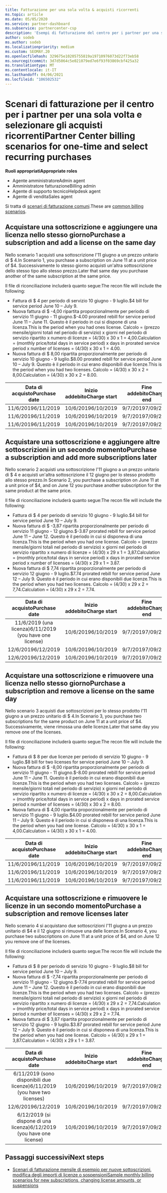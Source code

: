 ```yaml
---
title: Fatturazione per una sola volta & acquisti ricorrenti
ms.topic: article
ms.date: 05/05/2020
ms.service: partner-dashboard
ms.subservice: partnercenter-csp
description: 'Esempi di fatturazione del centro per i partner per una sola volta e selezionare gli acquisti ricorrenti: quando si acquistano sottoscrizioni, aggiungere altre sottoscrizioni, aggiungere o rimuovere licenze.'
author: sodeb
ms.author: sodeb
ms.localizationpriority: medium
ms.custom: SEOMAY.20
ms.openlocfilehash: 329675e10205755819a19710976073d22f73eb58
ms.sourcegitcommit: 3d7d5064c5e021079ed7e6f93f03869cbf425a32
ms.translationtype: MT
ms.contentlocale: it-IT
ms.lasthandoff: 04/06/2021
ms.locfileid: "106502532"
---
```

# <a name="partner-center-billing-scenarios-for-one-time-and-select-recurring-purchases"></a><span data-ttu-id="68780-103">Scenari di fatturazione per il centro per i partner per una sola volta e selezionare gli acquisti ricorrenti</span><span class="sxs-lookup"><span data-stu-id="68780-103">Partner Center billing scenarios for one-time and select recurring purchases</span></span>

<span data-ttu-id="68780-104">**Ruoli appropriati**</span><span class="sxs-lookup"><span data-stu-id="68780-104">**Appropriate roles**</span></span>

- <span data-ttu-id="68780-105">Agente amministratore</span><span class="sxs-lookup"><span data-stu-id="68780-105">Admin agent</span></span>
- <span data-ttu-id="68780-106">Amministratore fatturazione</span><span class="sxs-lookup"><span data-stu-id="68780-106">Billing admin</span></span>
- <span data-ttu-id="68780-107">Agente di supporto tecnico</span><span class="sxs-lookup"><span data-stu-id="68780-107">Helpdesk agent</span></span>
- <span data-ttu-id="68780-108">Agente di vendita</span><span class="sxs-lookup"><span data-stu-id="68780-108">Sales agent</span></span>

<span data-ttu-id="68780-109">Si tratta di [scenari di fatturazione comuni](common-billing-scenarios.md).</span><span class="sxs-lookup"><span data-stu-id="68780-109">These are [common billing scenarios](common-billing-scenarios.md).</span></span> 

## <a name="purchase-a-subscription-and-add-a-license-on-the-same-day"></a><span data-ttu-id="68780-110">Acquistare una sottoscrizione e aggiungere una licenza nello stesso giorno</span><span class="sxs-lookup"><span data-stu-id="68780-110">Purchase a subscription and add a license on the same day</span></span>

<span data-ttu-id="68780-111">Nello scenario 1 acquisti una sottoscrizione l'11 giugno a un prezzo unitario di $ 4.</span><span class="sxs-lookup"><span data-stu-id="68780-111">In Scenario 1, you purchase a subscription on June 11 at a unit price of $4.</span></span> <span data-ttu-id="68780-112">Successivamente lo stesso giorno acquisti un'altra sottoscrizione dello stesso tipo allo stesso prezzo.</span><span class="sxs-lookup"><span data-stu-id="68780-112">Later that same day you purchase another of the same subscription at the same price.</span></span>

<span data-ttu-id="68780-113">Il file di riconciliazione includerà quanto segue:</span><span class="sxs-lookup"><span data-stu-id="68780-113">The recon file will include the following:</span></span>

- <span data-ttu-id="68780-114">Fattura di $ 4 per periodo di servizio 10 giugno - 9 luglio.</span><span class="sxs-lookup"><span data-stu-id="68780-114">$4 bill for service period June 10 – July 9.</span></span>
- <span data-ttu-id="68780-115">Nuova fattura di $ -4,00 ripartita proporzionalmente per periodo di servizio 11 giugno - 11 giugno.</span><span class="sxs-lookup"><span data-stu-id="68780-115">$-4.00 prorated rebill for service period June 11 – June 11.</span></span> <span data-ttu-id="68780-116">Questo è il periodo in cui si dispone di una licenza.</span><span class="sxs-lookup"><span data-stu-id="68780-116">This is the period when you had ones license.</span></span> <span data-ttu-id="68780-117">Calcolo = (prezzo mensile/giorni totali nel periodo di servizio) x giorni nel periodo di servizio ripartito x numero di licenze = (4/30) x 30 x 1 = 4,00.</span><span class="sxs-lookup"><span data-stu-id="68780-117">Calculation = (monthly price/total days in service period) x days in prorated service period x number of licenses = (4/30) x 30 x 1 = 4.00.</span></span>
- <span data-ttu-id="68780-118">Nuova fattura di $ 8,00 ripartita proporzionalmente per periodo di servizio 10 giugno - 9 luglio.</span><span class="sxs-lookup"><span data-stu-id="68780-118">$8.00 prorated rebill for service period June 10 – July 9.</span></span> <span data-ttu-id="68780-119">Questo è il periodo in cui erano disponibili due licenze.</span><span class="sxs-lookup"><span data-stu-id="68780-119">This is the period when you had two licenses.</span></span> <span data-ttu-id="68780-120">Calcolo = (4/30) x 30 x 2 = 8,00.</span><span class="sxs-lookup"><span data-stu-id="68780-120">Calculation = (4/30) x 30 x 2 = 8.00.</span></span>

|<span data-ttu-id="68780-121">**Data di acquisto**</span><span class="sxs-lookup"><span data-stu-id="68780-121">**Purchase date**</span></span>   |<span data-ttu-id="68780-122">**Inizio addebito**</span><span class="sxs-lookup"><span data-stu-id="68780-122">**Charge start**</span></span> |<span data-ttu-id="68780-123">**Fine addebito**</span><span class="sxs-lookup"><span data-stu-id="68780-123">**Charge end**</span></span>  |<span data-ttu-id="68780-124">**Prezzo unitario**</span><span class="sxs-lookup"><span data-stu-id="68780-124">**Unit price**</span></span>  |<span data-ttu-id="68780-125">**Quantità**</span><span class="sxs-lookup"><span data-stu-id="68780-125">**Quantity**</span></span>  |<span data-ttu-id="68780-126">**Amount**</span><span class="sxs-lookup"><span data-stu-id="68780-126">**Amount**</span></span> |<span data-ttu-id="68780-127">**Tipo di addebito**</span><span class="sxs-lookup"><span data-stu-id="68780-127">**Charge type**</span></span> |
|:------:|:------:|:------:|:------:|:------:|:------:|:-----:|
|<span data-ttu-id="68780-128">11/6/2019</span><span class="sxs-lookup"><span data-stu-id="68780-128">6/11/2019</span></span>      |<span data-ttu-id="68780-129">10/6/2019</span><span class="sxs-lookup"><span data-stu-id="68780-129">6/10/2019</span></span>   |<span data-ttu-id="68780-130">9/7/2019</span><span class="sxs-lookup"><span data-stu-id="68780-130">7/09/2019</span></span>         |<span data-ttu-id="68780-131">$ 4</span><span class="sxs-lookup"><span data-stu-id="68780-131">$4</span></span>                |<span data-ttu-id="68780-132">1</span><span class="sxs-lookup"><span data-stu-id="68780-132">1</span></span>                 |<span data-ttu-id="68780-133">$ 4</span><span class="sxs-lookup"><span data-stu-id="68780-133">$4</span></span>            |<span data-ttu-id="68780-134">Nuova</span><span class="sxs-lookup"><span data-stu-id="68780-134">New</span></span>         |
|<span data-ttu-id="68780-135">11/6/2019</span><span class="sxs-lookup"><span data-stu-id="68780-135">6/11/2019</span></span>     | <span data-ttu-id="68780-136">10/6/2019</span><span class="sxs-lookup"><span data-stu-id="68780-136">6/10/2019</span></span>    |<span data-ttu-id="68780-137">9/7/2019</span><span class="sxs-lookup"><span data-stu-id="68780-137">7/09/2019</span></span>        |<span data-ttu-id="68780-138">$ 4</span><span class="sxs-lookup"><span data-stu-id="68780-138">$4</span></span>        |<span data-ttu-id="68780-139">1</span><span class="sxs-lookup"><span data-stu-id="68780-139">1</span></span>        | <span data-ttu-id="68780-140">$ -4</span><span class="sxs-lookup"><span data-stu-id="68780-140">-$4</span></span>       |<span data-ttu-id="68780-141">addQuantity</span><span class="sxs-lookup"><span data-stu-id="68780-141">addQuantity</span></span>           |
|<span data-ttu-id="68780-142">11/6/2019</span><span class="sxs-lookup"><span data-stu-id="68780-142">6/11/2019</span></span>     | <span data-ttu-id="68780-143">10/6/2019</span><span class="sxs-lookup"><span data-stu-id="68780-143">6/10/2019</span></span>    |<span data-ttu-id="68780-144">9/7/2019</span><span class="sxs-lookup"><span data-stu-id="68780-144">7/09/2019</span></span>        |<span data-ttu-id="68780-145">$ 4</span><span class="sxs-lookup"><span data-stu-id="68780-145">$4</span></span>        | <span data-ttu-id="68780-146">2</span><span class="sxs-lookup"><span data-stu-id="68780-146">2</span></span>      |<span data-ttu-id="68780-147">$ 8</span><span class="sxs-lookup"><span data-stu-id="68780-147">$8</span></span>         |<span data-ttu-id="68780-148">addQuantity</span><span class="sxs-lookup"><span data-stu-id="68780-148">addQuantity</span></span>           |

## <a name="purchase-a-subscription-and-add-more-subscriptions-later"></a><span data-ttu-id="68780-149">Acquistare una sottoscrizione e aggiungere altre sottoscrizioni in un secondo momento</span><span class="sxs-lookup"><span data-stu-id="68780-149">Purchase a subscription and add more subscriptions later</span></span>

<span data-ttu-id="68780-150">Nello scenario 2 acquisti una sottoscrizione l'11 giugno a un prezzo unitario di $ 4 e acquisti un'altra sottoscrizione il 12 giugno per lo stesso prodotto allo stesso prezzo.</span><span class="sxs-lookup"><span data-stu-id="68780-150">In Scenario 2, you purchase a subscription on June 11 at a unit price of $4, and on June 12 you purchase another subscription for the same product at the same price.</span></span>

<span data-ttu-id="68780-151">Il file di riconciliazione includerà quanto segue:</span><span class="sxs-lookup"><span data-stu-id="68780-151">The recon file will include the following:</span></span>

- <span data-ttu-id="68780-152">Fattura di $ 4 per periodo di servizio 10 giugno - 9 luglio.</span><span class="sxs-lookup"><span data-stu-id="68780-152">$4 bill for service period June 10 – July 9.</span></span>
- <span data-ttu-id="68780-153">Nuova fattura di $ -3,87 ripartita proporzionalmente per periodo di servizio 11 giugno - 12 giugno.</span><span class="sxs-lookup"><span data-stu-id="68780-153">$-3.87 prorated rebill for service period June 11 – June 12.</span></span> <span data-ttu-id="68780-154">Questo è il periodo in cui si disponeva di una licenza.</span><span class="sxs-lookup"><span data-stu-id="68780-154">This is the period when you had one license.</span></span> <span data-ttu-id="68780-155">Calcolo = (prezzo mensile/giorni totali nel periodo di servizio) x giorni nel periodo di servizio ripartito x numero di licenze = (4/30) x 29 x 1 = 3,87.</span><span class="sxs-lookup"><span data-stu-id="68780-155">Calculation = (monthly price/total days in service period) x days in prorated service period x number of licenses = (4/30) x 29 x 1 = 3.87.</span></span>
- <span data-ttu-id="68780-156">Nuova fattura di $ 7,74 ripartita proporzionalmente per periodo di servizio 12 giugno - 9 luglio.</span><span class="sxs-lookup"><span data-stu-id="68780-156">$7.74 prorated rebill for service period June 12 – July 9.</span></span> <span data-ttu-id="68780-157">Questo è il periodo in cui erano disponibili due licenze.</span><span class="sxs-lookup"><span data-stu-id="68780-157">This is the period when you had two licenses.</span></span> <span data-ttu-id="68780-158">Calcolo = (4/30) x 29 x 2 = 7,74.</span><span class="sxs-lookup"><span data-stu-id="68780-158">Calculation = (4/30) x 29 x 2 = 7.74.</span></span>

|<span data-ttu-id="68780-159">**Data di acquisto**</span><span class="sxs-lookup"><span data-stu-id="68780-159">**Purchase date**</span></span>   |<span data-ttu-id="68780-160">**Inizio addebito**</span><span class="sxs-lookup"><span data-stu-id="68780-160">**Charge start**</span></span> |<span data-ttu-id="68780-161">**Fine addebito**</span><span class="sxs-lookup"><span data-stu-id="68780-161">**Charge end**</span></span>  |<span data-ttu-id="68780-162">**Prezzo unitario**</span><span class="sxs-lookup"><span data-stu-id="68780-162">**Unit price**</span></span>  |<span data-ttu-id="68780-163">**Quantità**</span><span class="sxs-lookup"><span data-stu-id="68780-163">**Quantity**</span></span>  |<span data-ttu-id="68780-164">**Amount**</span><span class="sxs-lookup"><span data-stu-id="68780-164">**Amount**</span></span> |<span data-ttu-id="68780-165">**Tipo di addebito**</span><span class="sxs-lookup"><span data-stu-id="68780-165">**Charge type**</span></span> |
|:------:|:------:|:------:|:------:|:------:|:------:|:-----:|
|<span data-ttu-id="68780-166">11/6/2019 (una licenza)</span><span class="sxs-lookup"><span data-stu-id="68780-166">6/11/2019 (you have one license)</span></span>     |<span data-ttu-id="68780-167">10/6/2019</span><span class="sxs-lookup"><span data-stu-id="68780-167">6/10/2019</span></span>   |<span data-ttu-id="68780-168">9/7/2019</span><span class="sxs-lookup"><span data-stu-id="68780-168">7/09/2019</span></span>         |<span data-ttu-id="68780-169">$ 4</span><span class="sxs-lookup"><span data-stu-id="68780-169">$4</span></span>         |<span data-ttu-id="68780-170">1</span><span class="sxs-lookup"><span data-stu-id="68780-170">1</span></span>        |<span data-ttu-id="68780-171">$ 4</span><span class="sxs-lookup"><span data-stu-id="68780-171">$4</span></span>            |<span data-ttu-id="68780-172">Nuova</span><span class="sxs-lookup"><span data-stu-id="68780-172">New</span></span>         |
|<span data-ttu-id="68780-173">12/6/2019</span><span class="sxs-lookup"><span data-stu-id="68780-173">6/12/2019</span></span>     | <span data-ttu-id="68780-174">10/6/2019</span><span class="sxs-lookup"><span data-stu-id="68780-174">6/10/2019</span></span>    |<span data-ttu-id="68780-175">9/7/2019</span><span class="sxs-lookup"><span data-stu-id="68780-175">7/09/2019</span></span>        |<span data-ttu-id="68780-176">$ 4</span><span class="sxs-lookup"><span data-stu-id="68780-176">$4</span></span>        |<span data-ttu-id="68780-177">1</span><span class="sxs-lookup"><span data-stu-id="68780-177">1</span></span>        | <span data-ttu-id="68780-178">$ -3,87</span><span class="sxs-lookup"><span data-stu-id="68780-178">-$3.87</span></span>       |<span data-ttu-id="68780-179">addQuantity</span><span class="sxs-lookup"><span data-stu-id="68780-179">addQuantity</span></span>           |
|<span data-ttu-id="68780-180">12/6/2019</span><span class="sxs-lookup"><span data-stu-id="68780-180">6/12/2019</span></span>     | <span data-ttu-id="68780-181">10/6/2019</span><span class="sxs-lookup"><span data-stu-id="68780-181">6/10/2019</span></span>    |<span data-ttu-id="68780-182">9/7/2019</span><span class="sxs-lookup"><span data-stu-id="68780-182">7/09/2019</span></span>        |<span data-ttu-id="68780-183">$ 4</span><span class="sxs-lookup"><span data-stu-id="68780-183">$4</span></span>        | <span data-ttu-id="68780-184">2</span><span class="sxs-lookup"><span data-stu-id="68780-184">2</span></span>      |<span data-ttu-id="68780-185">$ 7,74</span><span class="sxs-lookup"><span data-stu-id="68780-185">$7.74</span></span>       |<span data-ttu-id="68780-186">addQuantity</span><span class="sxs-lookup"><span data-stu-id="68780-186">addQuantity</span></span>           |

## <a name="purchase-a-subscription-and-remove-a-license-on-the-same-day"></a><span data-ttu-id="68780-187">Acquistare una sottoscrizione e rimuovere una licenza nello stesso giorno</span><span class="sxs-lookup"><span data-stu-id="68780-187">Purchase a subscription and remove a license on the same day</span></span>

<span data-ttu-id="68780-188">Nello scenario 3 acquisti due sottoscrizioni per lo stesso prodotto l'11 giugno a un prezzo unitario di $ 4.</span><span class="sxs-lookup"><span data-stu-id="68780-188">In Scenario 3, you purchase two subscriptions for the same product on June 11 at a unit price of $4.</span></span> <span data-ttu-id="68780-189">Successivamente, viene rimossa una delle licenze.</span><span class="sxs-lookup"><span data-stu-id="68780-189">Later that same day you remove one of the licenses.</span></span>  

<span data-ttu-id="68780-190">Il file di riconciliazione includerà quanto segue:</span><span class="sxs-lookup"><span data-stu-id="68780-190">The recon file will include the following:</span></span>

- <span data-ttu-id="68780-191">Fattura di $ 8 per due licenze per periodo di servizio 10 giugno - 9 luglio.</span><span class="sxs-lookup"><span data-stu-id="68780-191">$8 bill for two licenses for service period June 10 – July 9.</span></span>
- <span data-ttu-id="68780-192">Nuova fattura di $ -8,00 ripartita proporzionalmente per periodo di servizio 11 giugno - 11 giugno.</span><span class="sxs-lookup"><span data-stu-id="68780-192">$-8.00 prorated rebill for service period June 11 – June 11.</span></span> <span data-ttu-id="68780-193">Questo è il periodo in cui erano disponibili due licenze.</span><span class="sxs-lookup"><span data-stu-id="68780-193">This is the period when you had two licenses.</span></span> <span data-ttu-id="68780-194">Calcolo = (prezzo mensile/giorni totali nel periodo di servizio) x giorni nel periodo di servizio ripartito x numero di licenze = (4/30) x 30 x 2 = 8,00.</span><span class="sxs-lookup"><span data-stu-id="68780-194">Calculation = (monthly price/total days in service period) x days in prorated service period x number of licenses = (4/30) x 30 x 2 = 8.00.</span></span>
- <span data-ttu-id="68780-195">Nuova fattura di $ 4,00 ripartita proporzionalmente per periodo di servizio 11 giugno - 9 luglio.</span><span class="sxs-lookup"><span data-stu-id="68780-195">$4.00 prorated rebill for service period June 11 – July 9.</span></span> <span data-ttu-id="68780-196">Questo è il periodo in cui si disponeva di una licenza.</span><span class="sxs-lookup"><span data-stu-id="68780-196">This is the period when you had one license.</span></span> <span data-ttu-id="68780-197">Calcolo = (4/30) x 30 x 1 = 4,00.</span><span class="sxs-lookup"><span data-stu-id="68780-197">Calculation = (4/30) x 30 x 1 = 4.00.</span></span>

|<span data-ttu-id="68780-198">**Data di acquisto**</span><span class="sxs-lookup"><span data-stu-id="68780-198">**Purchase date**</span></span>   |<span data-ttu-id="68780-199">**Inizio addebito**</span><span class="sxs-lookup"><span data-stu-id="68780-199">**Charge start**</span></span> |<span data-ttu-id="68780-200">**Fine addebito**</span><span class="sxs-lookup"><span data-stu-id="68780-200">**Charge end**</span></span>  |<span data-ttu-id="68780-201">**Prezzo unitario**</span><span class="sxs-lookup"><span data-stu-id="68780-201">**Unit price**</span></span>  |<span data-ttu-id="68780-202">**Quantità**</span><span class="sxs-lookup"><span data-stu-id="68780-202">**Quantity**</span></span>  |<span data-ttu-id="68780-203">**Amount**</span><span class="sxs-lookup"><span data-stu-id="68780-203">**Amount**</span></span> |<span data-ttu-id="68780-204">**Tipo di addebito**</span><span class="sxs-lookup"><span data-stu-id="68780-204">**Charge type**</span></span> |
|:------:|:------:|:------:|:------:|:------:|:------:|:-----:|
|<span data-ttu-id="68780-205">11/6/2019</span><span class="sxs-lookup"><span data-stu-id="68780-205">6/11/2019</span></span>      |<span data-ttu-id="68780-206">10/6/2019</span><span class="sxs-lookup"><span data-stu-id="68780-206">6/10/2019</span></span>   |<span data-ttu-id="68780-207">9/7/2019</span><span class="sxs-lookup"><span data-stu-id="68780-207">7/09/2019</span></span>         |<span data-ttu-id="68780-208">$ 4</span><span class="sxs-lookup"><span data-stu-id="68780-208">$4</span></span>                |<span data-ttu-id="68780-209">2</span><span class="sxs-lookup"><span data-stu-id="68780-209">2</span></span>                 |<span data-ttu-id="68780-210">$ 8</span><span class="sxs-lookup"><span data-stu-id="68780-210">$8</span></span>            |<span data-ttu-id="68780-211">Nuova</span><span class="sxs-lookup"><span data-stu-id="68780-211">New</span></span>         |
|<span data-ttu-id="68780-212">11/6/2019</span><span class="sxs-lookup"><span data-stu-id="68780-212">6/11/2019</span></span>     | <span data-ttu-id="68780-213">10/6/2019</span><span class="sxs-lookup"><span data-stu-id="68780-213">6/10/2019</span></span>    |<span data-ttu-id="68780-214">9/7/2019</span><span class="sxs-lookup"><span data-stu-id="68780-214">7/09/2019</span></span>        |<span data-ttu-id="68780-215">$ 4</span><span class="sxs-lookup"><span data-stu-id="68780-215">$4</span></span>        |<span data-ttu-id="68780-216">2</span><span class="sxs-lookup"><span data-stu-id="68780-216">2</span></span>        | <span data-ttu-id="68780-217">-$ 8</span><span class="sxs-lookup"><span data-stu-id="68780-217">-$8</span></span>       |<span data-ttu-id="68780-218">removeQuantity</span><span class="sxs-lookup"><span data-stu-id="68780-218">removeQuantity</span></span>           |
|<span data-ttu-id="68780-219">11/6/2019</span><span class="sxs-lookup"><span data-stu-id="68780-219">6/11/2019</span></span>     | <span data-ttu-id="68780-220">10/6/2019</span><span class="sxs-lookup"><span data-stu-id="68780-220">6/10/2019</span></span>    |<span data-ttu-id="68780-221">9/7/2019</span><span class="sxs-lookup"><span data-stu-id="68780-221">7/09/2019</span></span>        |<span data-ttu-id="68780-222">$ 4</span><span class="sxs-lookup"><span data-stu-id="68780-222">$4</span></span>        | <span data-ttu-id="68780-223">1</span><span class="sxs-lookup"><span data-stu-id="68780-223">1</span></span>      |<span data-ttu-id="68780-224">$ 4</span><span class="sxs-lookup"><span data-stu-id="68780-224">$4</span></span>         |<span data-ttu-id="68780-225">removeQuantity</span><span class="sxs-lookup"><span data-stu-id="68780-225">removeQuantity</span></span>           |

## <a name="purchase-a-subscription-and-remove-licenses-later"></a><span data-ttu-id="68780-226">Acquistare una sottoscrizione e rimuovere le licenze in un secondo momento</span><span class="sxs-lookup"><span data-stu-id="68780-226">Purchase a subscription and remove licenses later</span></span>

<span data-ttu-id="68780-227">Nello scenario 4 si acquistano due sottoscrizioni l'11 giugno a un prezzo unitario di $4 e il 12 giugno si rimuove una delle licenze.</span><span class="sxs-lookup"><span data-stu-id="68780-227">In Scenario 4, you purchase two subscriptions on June 11 at a unit price of $4, and on June 12 you remove one of the licenses.</span></span>

<span data-ttu-id="68780-228">Il file di riconciliazione includerà quanto segue:</span><span class="sxs-lookup"><span data-stu-id="68780-228">The recon file will include the following:</span></span>

- <span data-ttu-id="68780-229">Fattura di $ 8 per periodo di servizio 10 giugno - 9 luglio.</span><span class="sxs-lookup"><span data-stu-id="68780-229">$8 bill for service period June 10 – July 9.</span></span>
- <span data-ttu-id="68780-230">Nuova fattura di $ -7,74 ripartita proporzionalmente per periodo di servizio 11 giugno - 12 giugno.</span><span class="sxs-lookup"><span data-stu-id="68780-230">$-7.74 prorated rebill for service period June 11 – June 12.</span></span> <span data-ttu-id="68780-231">Questo è il periodo in cui erano disponibili due licenze.</span><span class="sxs-lookup"><span data-stu-id="68780-231">This is the period when you had two licenses.</span></span> <span data-ttu-id="68780-232">Calcolo = (prezzo mensile/giorni totali nel periodo di servizio) x giorni nel periodo di servizio ripartito x numero di licenze = (4/30) x 29 x 2 = 7,74.</span><span class="sxs-lookup"><span data-stu-id="68780-232">Calculation = (monthly price/total days in service period) x days in prorated service period x number of licenses = (4/30) x 29 x 2 = 7.74.</span></span>
- <span data-ttu-id="68780-233">Nuova fattura di $ 3,87 ripartita proporzionalmente per periodo di servizio 12 giugno - 9 luglio.</span><span class="sxs-lookup"><span data-stu-id="68780-233">$3.87 prorated rebill for service period June 12 – July 9.</span></span> <span data-ttu-id="68780-234">Questo è il periodo in cui si disponeva di una licenza.</span><span class="sxs-lookup"><span data-stu-id="68780-234">This is the period when you had one license.</span></span> <span data-ttu-id="68780-235">Calcolo = (4/30) x 29 x 1 = 3,87.</span><span class="sxs-lookup"><span data-stu-id="68780-235">Calculation = (4/30) x 29 x 1 = 3.87.</span></span>

|<span data-ttu-id="68780-236">**Data di acquisto**</span><span class="sxs-lookup"><span data-stu-id="68780-236">**Purchase date**</span></span>   |<span data-ttu-id="68780-237">**Inizio addebito**</span><span class="sxs-lookup"><span data-stu-id="68780-237">**Charge start**</span></span> |<span data-ttu-id="68780-238">**Fine addebito**</span><span class="sxs-lookup"><span data-stu-id="68780-238">**Charge end**</span></span>  |<span data-ttu-id="68780-239">**Prezzo unitario**</span><span class="sxs-lookup"><span data-stu-id="68780-239">**Unit price**</span></span>  |<span data-ttu-id="68780-240">**Quantità**</span><span class="sxs-lookup"><span data-stu-id="68780-240">**Quantity**</span></span>  |<span data-ttu-id="68780-241">**Amount**</span><span class="sxs-lookup"><span data-stu-id="68780-241">**Amount**</span></span> |<span data-ttu-id="68780-242">**Tipo di addebito**</span><span class="sxs-lookup"><span data-stu-id="68780-242">**Charge type**</span></span> |
|:------:|:------:|:------:|:------:|:------:|:------:|:-----:|
|<span data-ttu-id="68780-243">6/11/2019 (sono disponibili due licenze)</span><span class="sxs-lookup"><span data-stu-id="68780-243">6/11/2019 (you have two licenses)</span></span>     |<span data-ttu-id="68780-244">10/6/2019</span><span class="sxs-lookup"><span data-stu-id="68780-244">6/10/2019</span></span>   |<span data-ttu-id="68780-245">9/7/2019</span><span class="sxs-lookup"><span data-stu-id="68780-245">7/09/2019</span></span>         |<span data-ttu-id="68780-246">$ 4</span><span class="sxs-lookup"><span data-stu-id="68780-246">$4</span></span>         |<span data-ttu-id="68780-247">2</span><span class="sxs-lookup"><span data-stu-id="68780-247">2</span></span>        |<span data-ttu-id="68780-248">$ 8</span><span class="sxs-lookup"><span data-stu-id="68780-248">$8</span></span>       |<span data-ttu-id="68780-249">Nuova</span><span class="sxs-lookup"><span data-stu-id="68780-249">New</span></span>       |
|<span data-ttu-id="68780-250">12/6/2019</span><span class="sxs-lookup"><span data-stu-id="68780-250">6/12/2019</span></span>     | <span data-ttu-id="68780-251">10/6/2019</span><span class="sxs-lookup"><span data-stu-id="68780-251">6/10/2019</span></span>    |<span data-ttu-id="68780-252">9/7/2019</span><span class="sxs-lookup"><span data-stu-id="68780-252">7/09/2019</span></span>        |<span data-ttu-id="68780-253">$ 4</span><span class="sxs-lookup"><span data-stu-id="68780-253">$4</span></span>        |<span data-ttu-id="68780-254">2</span><span class="sxs-lookup"><span data-stu-id="68780-254">2</span></span>        | <span data-ttu-id="68780-255">$ -7,74</span><span class="sxs-lookup"><span data-stu-id="68780-255">-$7.74</span></span>       |<span data-ttu-id="68780-256">removeQuantity</span><span class="sxs-lookup"><span data-stu-id="68780-256">removeQuantity</span></span>           |
|<span data-ttu-id="68780-257">6/12/2019 (si dispone di una licenza)</span><span class="sxs-lookup"><span data-stu-id="68780-257">6/12/2019 (you have one license)</span></span>    | <span data-ttu-id="68780-258">10/6/2019</span><span class="sxs-lookup"><span data-stu-id="68780-258">6/10/2019</span></span>    |<span data-ttu-id="68780-259">9/7/2019</span><span class="sxs-lookup"><span data-stu-id="68780-259">7/09/2019</span></span>   |<span data-ttu-id="68780-260">$ 4</span><span class="sxs-lookup"><span data-stu-id="68780-260">$4</span></span>    |<span data-ttu-id="68780-261">1</span><span class="sxs-lookup"><span data-stu-id="68780-261">1</span></span>      |<span data-ttu-id="68780-262">$ 3,87</span><span class="sxs-lookup"><span data-stu-id="68780-262">$3.87</span></span>    |<span data-ttu-id="68780-263">removeQuantity</span><span class="sxs-lookup"><span data-stu-id="68780-263">removeQuantity</span></span> |

## <a name="next-steps"></a><span data-ttu-id="68780-264">Passaggi successivi</span><span class="sxs-lookup"><span data-stu-id="68780-264">Next steps</span></span>

- [<span data-ttu-id="68780-265">Scenari di fatturazione mensile di esempio per nuove sottoscrizioni, modifica degli importi di licenze o sospensioni</span><span class="sxs-lookup"><span data-stu-id="68780-265">Sample monthly billing scenarios for new subscriptions, changing license amounts, or suspensions</span></span>](common-billing-scenarios-monthly.md)